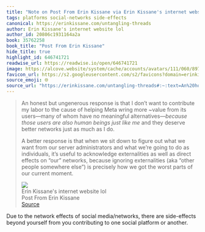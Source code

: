 ```yaml
---
title: "Note on Post From Erin Kissane via Erin Kissane's internet website lol"
tags: platforms social-networks side-effects
canonical: https://erinkissane.com/untangling-threads
author: Erin Kissane's internet website lol
author_id: 20806c1931164a2a
book: 35762258
book_title: "Post From Erin Kissane"
hide_title: true
highlight_id: 646741721
readwise_url: https://readwise.io/open/646741721
image: https://alcove.website/system/cache/accounts/avatars/111/060/897/674/631/163/original/1bedfbb5691ee0af.jpg
favicon_url: https://s2.googleusercontent.com/s2/favicons?domain=erinkissane.com
source_emoji: 🌐
source_url: "https://erinkissane.com/untangling-threads#:~:text=An%20honest%20but,our%20current%20moment."
---
```


> An honest but ungenerous response is that I don’t want to contribute my labor to the cause of helping Meta wring more ~value from its users—many of whom have no meaningful alternatives—*because those users are also human beings just like me* and they deserve better networks just as much as I do.
> 
> A better response is that when we sit down to figure out what we want from our server administrators and what we’re going to do as individuals, it’s useful to acknowledge externalities as well as direct effects on “our” networks, because ignoring externalities (aka “other people somewhere else”) is precisely how we got the worst parts of our current moment.
> <div class="quoteback-footer"><div class="quoteback-avatar"><img class="mini-favicon" src="https://s2.googleusercontent.com/s2/favicons?domain=erinkissane.com"></div><div class="quoteback-metadata"><div class="metadata-inner"><span style="display:none">FROM:</span><div aria-label="Erin Kissane's internet website lol" class="quoteback-author"> Erin Kissane's internet website lol</div><div aria-label="Post From Erin Kissane" class="quoteback-title"> Post From Erin Kissane</div></div></div><div class="quoteback-backlink"><a target="_blank" aria-label="go to the full text of this quotation" rel="noopener" href="https://erinkissane.com/untangling-threads#:~:text=An%20honest%20but,our%20current%20moment." class="quoteback-arrow"> Source</a></div></div>

Due to the network effects of social media/networks, there are side-effects beyond yourself from you contributing to one social platform or another.